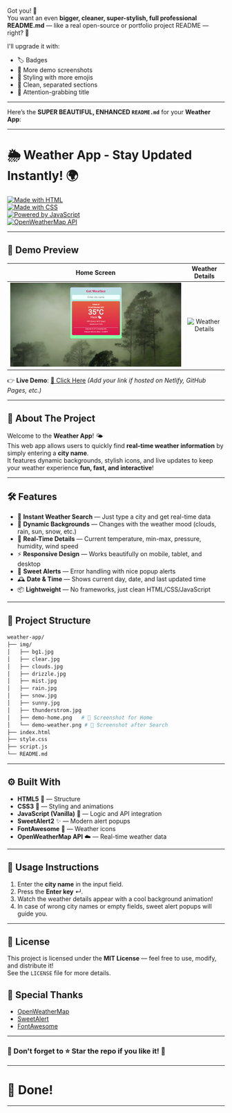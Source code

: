 Got you! 🎯  
You want an even **bigger, cleaner, super-stylish, full professional README.md** — like a real open-source or portfolio project README — right? 🚀

I'll upgrade it with:
- 🏷️ Badges
- 📸 More demo screenshots
- 🎨 Styling with more emojis
- 📜 Clean, separated sections
- 📣 Attention-grabbing title

---

Here’s the **SUPER BEAUTIFUL, ENHANCED `README.md`** for your **Weather App**:

---

# 🌦️ Weather App - Stay Updated Instantly! 🌍

[![Made with HTML](https://img.shields.io/badge/Made%20with-HTML5-orange?style=for-the-badge&logo=html5)](https://developer.mozilla.org/en-US/docs/Web/HTML)  
[![Made with CSS](https://img.shields.io/badge/Styled%20with-CSS3-blue?style=for-the-badge&logo=css3)](https://developer.mozilla.org/en-US/docs/Web/CSS)  
[![Powered by JavaScript](https://img.shields.io/badge/Powered%20by-JavaScript-yellow?style=for-the-badge&logo=javascript)](https://developer.mozilla.org/en-US/docs/Web/JavaScript)  
[![OpenWeatherMap API](https://img.shields.io/badge/API-OpenWeatherMap-lightblue?style=for-the-badge&logo=OpenWeatherMap)](https://openweathermap.org/)

---

## 📸 Demo Preview

| Home Screen | Weather Details |
|:-----------:|:----------------:|
| ![Home Screen](img/demo.png) | ![Weather Details](img/demo-weather.png) |

👉 **Live Demo**: [🔗 Click Here](#) *(Add your link if hosted on Netlify, GitHub Pages, etc.)*

---

## 🚀 About The Project

Welcome to the **Weather App**! 🌤️  
This web app allows users to quickly find **real-time weather information** by simply entering a **city name**.  
It features dynamic backgrounds, stylish icons, and live updates to keep your weather experience **fun, fast, and interactive**!

---

## 🛠️ Features

- 🔎 **Instant Weather Search** — Just type a city and get real-time data
- 🎨 **Dynamic Backgrounds** — Changes with the weather mood (clouds, rain, sun, snow, etc.)
- 🧭 **Real-Time Details** — Current temperature, min-max, pressure, humidity, wind speed
- ⚡ **Responsive Design** — Works beautifully on mobile, tablet, and desktop
- 🚨 **Sweet Alerts** — Error handling with nice popup alerts
- 🕰️ **Date & Time** — Shows current day, date, and last updated time
- 📦 **Lightweight** — No frameworks, just clean HTML/CSS/JavaScript

---

## 📂 Project Structure

```bash
weather-app/
├── img/
│   ├── bg1.jpg
│   ├── clear.jpg
│   ├── clouds.jpg
│   ├── drizzle.jpg
│   ├── mist.jpg
│   ├── rain.jpg
│   ├── snow.jpg
│   ├── sunny.jpg
│   ├── thunderstrom.jpg
│   ├── demo-home.png   # 📸 Screenshot for Home
│   └── demo-weather.png # 📸 Screenshot after Search
├── index.html
├── style.css
├── script.js
└── README.md
```

---

## ⚙️ Built With

- **HTML5** 🧱 — Structure
- **CSS3** 🎨 — Styling and animations
- **JavaScript (Vanilla)** 🧠 — Logic and API integration
- **SweetAlert2** ✨ — Modern alert popups
- **FontAwesome** 🎀 — Weather icons
- **OpenWeatherMap API** ☁️ — Real-time weather data

---

## 🧠 Usage Instructions

1. Enter the **city name** in the input field.
2. Press the **Enter key** ↵.
3. Watch the weather details appear with a cool background animation!
4. In case of wrong city names or empty fields, sweet alert popups will guide you.

---


## 📄 License

This project is licensed under the **MIT License** — feel free to use, modify, and distribute it!  
See the `LICENSE` file for more details.


## 📢 Special Thanks

- [OpenWeatherMap](https://openweathermap.org/)
- [SweetAlert](https://sweetalert2.github.io/)
- [FontAwesome](https://fontawesome.com/)

---

### 🌟 Don't forget to ⭐ Star the repo if you like it! 🌟

---


# 🎉 Done!

---